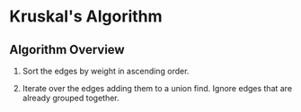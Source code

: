 # Kruskal's Algorithm

## Algorithm Overview

1. Sort the edges by weight in ascending order.

2. Iterate over the edges adding them to a union find. Ignore edges that are already grouped together.
